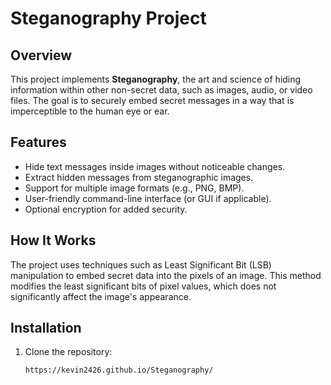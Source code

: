 # Steganography Project

## Overview
This project implements **Steganography**, the art and science of hiding information within other non-secret data, such as images, audio, or video files. The goal is to securely embed secret messages in a way that is imperceptible to the human eye or ear.

## Features
- Hide text messages inside images without noticeable changes.
- Extract hidden messages from steganographic images.
- Support for multiple image formats (e.g., PNG, BMP).
- User-friendly command-line interface (or GUI if applicable).
- Optional encryption for added security.

## How It Works
The project uses techniques such as Least Significant Bit (LSB) manipulation to embed secret data into the pixels of an image. This method modifies the least significant bits of pixel values, which does not significantly affect the image's appearance.

## Installation
1. Clone the repository:
   ```bash
   https://kevin2426.github.io/Steganography/
